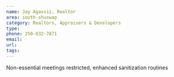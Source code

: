 ```yaml
---
name: Jay Agassiz, Realtor
area: south-shuswap
category: Realtors, Appraisers & Developers
type: 
phone: 250-832-7871
email: 
url: 
tags:
---
```


Non-essential meetings restricted, enhanced sanitization routines